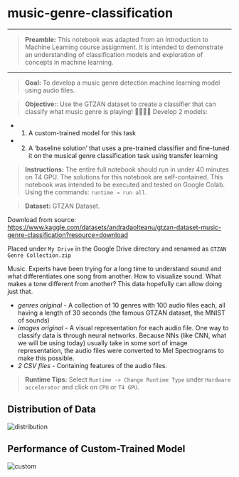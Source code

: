 # music-genre-classification

---
> **Preamble:** This notebook was adapted from an Introduction to Machine Learning course assignment. It is intended to demonstrate an understanding of classification models and exploration of concepts in machine learning.
---

> **Goal:** To develop a music genre detection machine learning model using audio files.

> **Objective:**: Use the GTZAN dataset to create a classifier that can classify what music genre is playing! 🎷🎸🎹🎺
Develop 2 models: 
- 1. A custom-trained model for this task
- 2. A ‘baseline solution’ that uses a pre-trained classifier and fine-tuned it on the musical genre classification task using transfer learning

> **Instructions:** The entire full notebook should run in under 40 minutes on T4 GPU. The solutions for this notebook are self-contained. This notebook was intended to be executed and tested on Google Colab. Using the commands: `runtime → run all`.

> **Dataset:** GTZAN Dataset.

Download from source: https://www.kaggle.com/datasets/andradaolteanu/gtzan-dataset-music-genre-classification?resource=download

Placed under `My Drive` in the Google Drive directory and renamed as `GTZAN Genre Collection.zip`

Music. Experts have been trying for a long time to understand sound and what differentiates one song from another. How to visualize sound. What makes a tone different from another? This data hopefully can allow doing just that.

- *genres original* - A collection of 10 genres with 100 audio files each, all having a length of 30 seconds (the famous GTZAN dataset, the MNIST of sounds)
- *images original* - A visual representation for each audio file. One way to classify data is through neural networks. Because NNs (like CNN, what we will be using today) usually take in some sort of image representation, the audio files were converted to Mel Spectrograms to make this possible.
- *2 CSV files* - Containing features of the audio files.

> **Runtime Tips:** Select `Runtime -> Change Runtime Type` under `Hardware accelerator` and click on `CPU` or `T4 GPU`.

## Distribution of Data
![distribution](https://github.com/shuvaethyneill/music-genre-classification/assets/23216104/862e30e4-0e48-4b61-ad5b-44c9fd6b8d33)

## Performance of Custom-Trained Model
![custom](https://github.com/shuvaethyneill/music-genre-classification/assets/23216104/57aa7d59-46b4-48b1-b2e3-d837123162c2)
